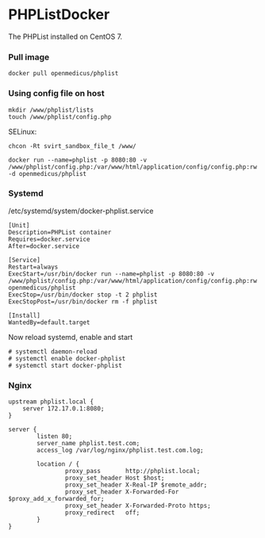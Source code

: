 # PHPListDocker

The PHPList installed on CentOS 7.

### Pull image

```
docker pull openmedicus/phplist
```

### Using config file on host

```
mkdir /www/phplist/lists
touch /www/phplist/config.php
```

SELinux:

```
chcon -Rt svirt_sandbox_file_t /www/
```

```
docker run --name=phplist -p 8080:80 -v /www/phplist/config.php:/var/www/html/application/config/config.php:rw -d openmedicus/phplist
```


### Systemd

/etc/systemd/system/docker-phplist.service

```
[Unit]
Description=PHPList container
Requires=docker.service
After=docker.service

[Service]
Restart=always
ExecStart=/usr/bin/docker run --name=phplist -p 8080:80 -v /www/phplist/config.php:/var/www/html/application/config/config.php:rw openmedicus/phplist
ExecStop=/usr/bin/docker stop -t 2 phplist
ExecStopPost=/usr/bin/docker rm -f phplist

[Install]
WantedBy=default.target
```

Now reload systemd, enable and start
```
# systemctl daemon-reload
# systemctl enable docker-phplist
# systemctl start docker-phplist
```

### Nginx

```
upstream phplist.local {
    server 172.17.0.1:8080;
}

server {
        listen 80;
        server_name phplist.test.com;
        access_log /var/log/nginx/phplist.test.com.log;

        location / {
                proxy_pass       http://phplist.local;
                proxy_set_header Host $host;
                proxy_set_header X-Real-IP $remote_addr;
                proxy_set_header X-Forwarded-For $proxy_add_x_forwarded_for;
                proxy_set_header X-Forwarded-Proto https;
                proxy_redirect   off;
        }
}

```
